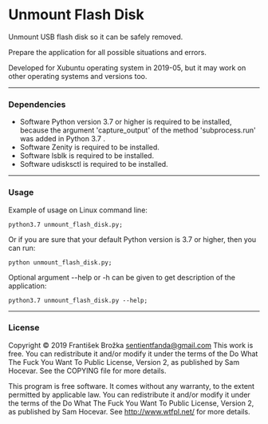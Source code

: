 # Unmount Flash Disk

Unmount USB flash disk so it can be safely removed.

Prepare the application for all possible situations and errors.

Developed for Xubuntu operating system in 2019-05, but it may work on other operating systems and versions too.

----
### Dependencies
- Software Python version 3.7 or higher is required to be installed, because the argument 'capture_output' of the method 'subprocess.run' was added in Python 3.7 .
- Software Zenity is required to be installed.
- Software lsblk is required to be installed.
- Software udisksctl is required to be installed.

----
### Usage
Example of usage on Linux command line:

    python3.7 unmount_flash_disk.py;

Or if you are sure that your default Python version is 3.7 or higher, then you can run:

    python unmount_flash_disk.py;

Optional argument --help or -h can be given to get description of the application:

    python3.7 unmount_flash_disk.py --help;

----
### License

Copyright © 2019 František Brožka <sentientfanda@gmail.com>
This work is free. You can redistribute it and/or modify it under the
terms of the Do What The Fuck You Want To Public License, Version 2,
as published by Sam Hocevar. See the COPYING file for more details.

This program is free software. It comes without any warranty, to
the extent permitted by applicable law. You can redistribute it
and/or modify it under the terms of the Do What The Fuck You Want
To Public License, Version 2, as published by Sam Hocevar. See
http://www.wtfpl.net/ for more details.
